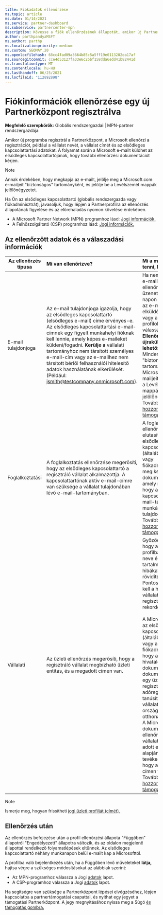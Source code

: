 ```yaml
---
title: Fiókadatok ellenőrzése
ms.topic: article
ms.date: 01/14/2021
ms.service: partner-dashboard
ms.subservice: partnercenter-mpn
description: Kövesse a fiók ellenőrzésének állapotát, amikor új Partnerközpont próbál regisztrálni. További információk szükség esetén való megszabadása.
author: parthpandyaMSFT
ms.author: parthp
ms.localizationpriority: medium
ms.custom: SEOMAY.20
ms.openlocfilehash: 68cc4fad09a3664b85c5a5ff19e0113202ea17af
ms.sourcegitcommit: cce4d53127fa33e6c2bbf158dda6edd41b82441d
ms.translationtype: MT
ms.contentlocale: hu-HU
ms.lasthandoff: 06/25/2021
ms.locfileid: "112892898"
---
```

# <a name="verify-your-account-information-when-you-enroll-in-a-new-partner-center-program"></a>Fiókinformációk ellenőrzése egy új Partnerközpont regisztrálva

**Megfelelő szerepkörök:** Globális rendszergazdai | MPN-partner rendszergazdája

Amikor új programba regisztrál a Partnerközpont, a Microsoft ellenőrzi a regisztrációt, például a vállalat nevét, a vállalat címét és az elsődleges kapcsolattartási adatokat. A folyamat során a Microsoft e-mailt küldhet az elsődleges kapcsolattartójának, hogy további ellenőrzési dokumentációt kérjen.

>[!NOTE]
>Annak érdekében, hogy megkapja az e-mailt, jelölje meg a Microsoft.com e-mailjeit "biztonságos" tartományként, és jelölje be a Levélszemét mappák jelölőnégyzetet.

Ha Ön az elsődleges kapcsolattartó (globális rendszergazda vagy fiókadminisztrát), javasoljuk, hogy lépjen a Partnerprofilra az ellenőrzés állapotának figyelése és az előrehaladás nyomon követése érdekében.

- A Microsoft Partner Network (MPN) programhoz lásd: [Jogi információk.](https://partner.microsoft.com/pcv/accountsettings/connectedpartnerprofile)
- A Felhőszolgáltató (CSP) programhoz lásd: [Jogi információk.](https://partner.microsoft.com/pcv/accountsettings/partnerprofile)


## <a name="what-is-verified-and-how-to-respond"></a>Az ellenőrzött adatok és a válaszadási információk

| **Az ellenőrzés típusa**   | **Mi van ellenőrizve?**   | **Mi a mi a mi a mi a tenni, ha elutasítják?**                                                                                        |
|----------------------------|:-----------------------------------|:-----------------------------------------------------------------------------------------------------|
| E-mail tulajdonjoga            | Az e-mail tulajdonjoga igazolja, hogy az elsődleges kapcsolattartó (elsődleges e-mail) címe érvényes-e. Az elsődleges kapcsolattartási e-mail-címnek egy figyelt munkahelyi fióknak kell lennie, amely képes e-maileket küldeni/fogadni. **Kerülje a** vállalati tartományhoz nem társított személyes e-mail-cím vagy az e-mailhez nem társított bérlői felhasználói hitelesítő adatok használatának elkerülését. (Például: jsmith@testcompany.onmicrosoft.com). | Ha nem kapja meg az e-mail tulajdonjogát ellenőrző e-mail-üzenetet egy adott napon belül, kérheti az e-mail újra elküldését. Az [MPN](https://partner.microsoft.com/pcv/accountsettings/connectedpartnerprofile) vagy a [CSP](https://partner.microsoft.com/pcv/accountsettings/partnerprofile) profiloldalán válassza az **Ellenőrző e-mail újraküldése lehetőséget.** Mindenképpen "biztonságos" tartományként jelölje Microsoft.com e-mailjeit, és jelölje be a Levélszemét-mappák jelölőnégyzetet. További segítségért [hozzon létre egy támogatási jegyet.](https://partner.microsoft.com/dashboard/support/csp/servicerequests/create?stage=2&topicid=b818ac05-8091-44a0-f9b4-6bb008a1ef54)|
|Foglalkoztatási |A foglalkoztatás ellenőrzése megerősíti, hogy az elsődleges kapcsolattartó a regisztráló vállalat alkalmazottja. A kapcsolattartónak aktív e-mail-címre van szüksége a vállalat tulajdonában lévő e-mail-tartományban.|A foglalkoztatás-ellenőrzés elutasítása esetén az elsődleges kapcsolattartónak (általában a globális vagy fiókadminisztrálónak) meg kell adnia a dokumentációt, amely megerősíti, hogy a kapcsolattartó e-mail-tartománya a munkáltatója tulajdonában van. További segítségért [hozzon létre egy támogatási jegyet.](https://partner.microsoft.com/dashboard/support/csp/servicerequests/create?stage=2&topicid=c34a5c81-a111-476d-11a4-81c808c37a6b) |
| Vállalati   | Az üzleti ellenőrzés megerősíti, hogy a regisztráló vállalat megbízható üzleti entitás, és a megadott címen van. | Győződjön meg arról, hogy [](https://partner.microsoft.com/pcv/accountsettings/connectedpartnerprofile) a jogi üzleti profilban a vállalat neve és címe nem tartalmaz helyesírási hibákat és rövidítéseket. Pontosan egyezniük kell a hivatalos vállalati üzleti regisztrációs rekordokkal. <br /><br />A Microsoft megkéri az elsődleges kapcsolattartót (általában a globális vagy a fiókadminisztrát), hogy adja meg a hivatalos dokumentációt. A dokumentáció lehet egy üzleti regisztrációs vagy adóregisztrációs tanúsítvány, illetve a vállalat határoló országának vagy otthonának nyugtája. A Microsoft ezzel a dokumentációval ellenőrzi, hogy a vállalat jogosult-e az adott entitásnév alapján üzleti tevékenységre, és hogy a megadott címen található-e. További segítségért [hozzon létre egy támogatási jegyet.](https://partner.microsoft.com/dashboard/support/csp/servicerequests/create?stage=2&topicid=52ac28f3-d58f-99d9-9846-3df5a6477c54)|

> [!NOTE]
> Ismerje meg, hogyan frissítheti [jogi üzleti profilját (címét).](update-your-partner-profile.md)

## <a name="after-verification"></a>Ellenőrzés után

Az ellenőrzés befejezése után a profil ellenőrzési állapota "Függőben" állapotról "Engedélyezett" állapotra változik, és az oldalon megjelenő állapottal rendelkező folyamatlépések eltűnnek. Az elsődleges kapcsolattartó néhány munkanapon belül e-mailt kap a Microsofttól. 

A profilba való bejelentkezés után, ha a Függőben lévő műveleteket **látja,** hajtsa végre a szükséges módosításokat az alábbiak szerint:

- Az MPN-programhoz válassza a Jogi [adatok](https://partner.microsoft.com/pcv/accountsettings/connectedpartnerprofile) lapot.  
- A CSP-programhoz válassza a Jogi [adatok](https://partner.microsoft.com/pcv/accountsettings/partnerprofile) lapot.

Ha segítségre van szüksége a Partnerközpont lépései elvégzéséhez, lépjen kapcsolatba a partnertámogatási csapattal, és nyithat egy jegyet a támogatási Partnerközpont. A jegy megnyitásához nyissa meg a Súgó [és támogatás gombra.](https://partner.microsoft.com/dashboard/support/servicerequests/create?stage=2&topicid=21655de7-7dbb-4927-33a2-f60f45feadf3)
